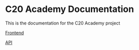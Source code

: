 # C20 Academy Documentation

This is the documentation for the C20 Academy project

[Frontend](https://github.com/SETAP-Group5A-2023/c20-academy)

[API](https://github.com/SETAP-Group5A-2023/c20-academy-api)